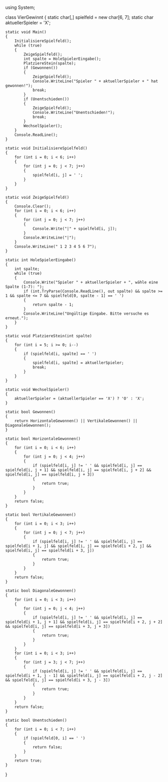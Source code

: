 
using System;

class VierGewinnt
{
    static char[,] spielfeld = new char[6, 7];
    static char aktuellerSpieler = 'X';

    static void Main()
    {
        InitialisiereSpielfeld();
        while (true)
        {
            ZeigeSpielfeld();
            int spalte = HoleSpielerEingabe();
            PlatziereStein(spalte);
            if (Gewonnen())
            {
                ZeigeSpielfeld();
                Console.WriteLine("Spieler " + aktuellerSpieler + " hat gewonnen!");
                break;
            }
            if (Unentschieden())
            {
                ZeigeSpielfeld();
                Console.WriteLine("Unentschieden!");
                break;
            }
            WechselSpieler();
        }
        Console.ReadLine();
    }

    static void InitialisiereSpielfeld()
    {
        for (int i = 0; i < 6; i++)
        {
            for (int j = 0; j < 7; j++)
            {
                spielfeld[i, j] = ' ';
            }
        }
    }

    static void ZeigeSpielfeld()
    {
        Console.Clear();
        for (int i = 0; i < 6; i++)
        {
            for (int j = 0; j < 7; j++)
            {
                Console.Write("|" + spielfeld[i, j]);
            }
            Console.WriteLine("|");
        }
        Console.WriteLine(" 1 2 3 4 5 6 7");
    }

    static int HoleSpielerEingabe()
    {
        int spalte;
        while (true)
        {
            Console.Write("Spieler " + aktuellerSpieler + ", wähle eine Spalte (1-7): ");
            if (int.TryParse(Console.ReadLine(), out spalte) && spalte >= 1 && spalte <= 7 && spielfeld[0, spalte - 1] == ' ')
            {
                return spalte - 1;
            }
            Console.WriteLine("Ungültige Eingabe. Bitte versuche es erneut.");
        }
    }

    static void PlatziereStein(int spalte)
    {
        for (int i = 5; i >= 0; i--)
        {
            if (spielfeld[i, spalte] == ' ')
            {
                spielfeld[i, spalte] = aktuellerSpieler;
                break;
            }
        }
    }

    static void WechselSpieler()
    {
        aktuellerSpieler = (aktuellerSpieler == 'X') ? 'O' : 'X';
    }

    static bool Gewonnen()
    {
        return HorizontaleGewonnen() || VertikaleGewonnen() || DiagonaleGewonnen();
    }

    static bool HorizontaleGewonnen()
    {
        for (int i = 0; i < 6; i++)
        {
            for (int j = 0; j < 4; j++)
            {
                if (spielfeld[i, j] != ' ' && spielfeld[i, j] == spielfeld[i, j + 1] && spielfeld[i, j] == spielfeld[i, j + 2] && spielfeld[i, j] == spielfeld[i, j + 3])
                {
                    return true;
                }
            }
        }
        return false;
    }

    static bool VertikaleGewonnen()
    {
        for (int i = 0; i < 3; i++)
        {
            for (int j = 0; j < 7; j++)
            {
                if (spielfeld[i, j] != ' ' && spielfeld[i, j] == spielfeld[i + 1, j] && spielfeld[i, j] == spielfeld[i + 2, j] && spielfeld[i, j] == spielfeld[i + 3, j])
                {
                    return true;
                }
            }
        }
        return false;
    }

    static bool DiagonaleGewonnen()
    {
        for (int i = 0; i < 3; i++)
        {
            for (int j = 0; j < 4; j++)
            {
                if (spielfeld[i, j] != ' ' && spielfeld[i, j] == spielfeld[i + 1, j + 1] && spielfeld[i, j] == spielfeld[i + 2, j + 2] && spielfeld[i, j] == spielfeld[i + 3, j + 3])
                {
                    return true;
                }
            }
        }
        for (int i = 0; i < 3; i++)
        {
            for (int j = 3; j < 7; j++)
            {
                if (spielfeld[i, j] != ' ' && spielfeld[i, j] == spielfeld[i + 1, j - 1] && spielfeld[i, j] == spielfeld[i + 2, j - 2] && spielfeld[i, j] == spielfeld[i + 3, j - 3])
                {
                    return true;
                }
            }
        }
        return false;
    }

    static bool Unentschieden()
    {
        for (int i = 0; i < 7; i++)
        {
            if (spielfeld[0, i] == ' ')
            {
                return false;
            }
        }
        return true;
    }
}
